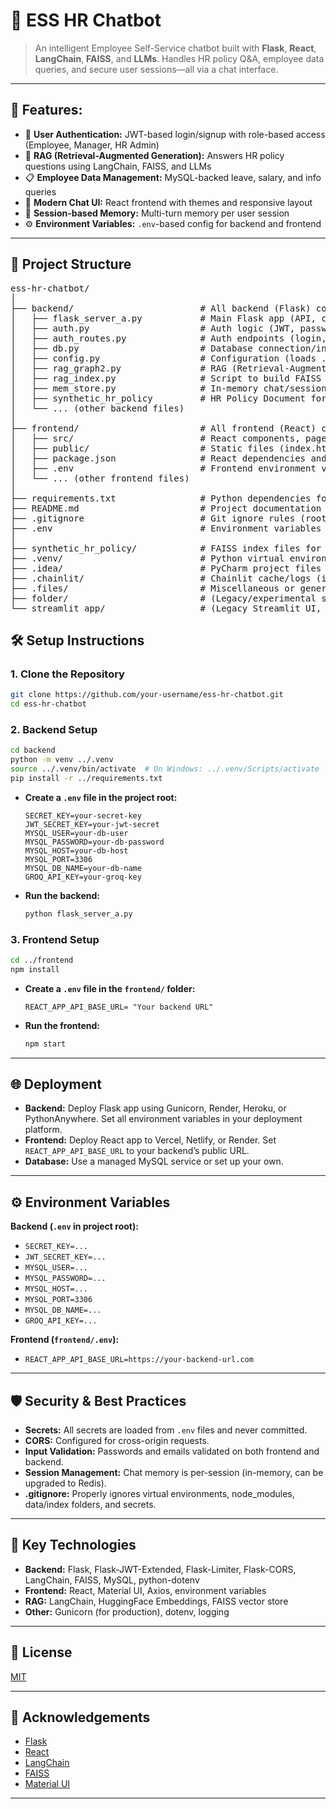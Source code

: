# 🧠 ESS HR Chatbot
> An intelligent Employee Self-Service chatbot built with **Flask**, **React**, **LangChain**, **FAISS**, and **LLMs**. Handles HR policy Q&A, employee data queries, and secure user sessions—all via a chat interface.

---

## 🚀 Features:

- 🔐 **User Authentication:** JWT-based login/signup with role-based access (Employee, Manager, HR Admin)
- 🧠 **RAG (Retrieval-Augmented Generation):** Answers HR policy questions using LangChain, FAISS, and LLMs
- 📋 **Employee Data Management:** MySQL-backed leave, salary, and info queries
- 💬 **Modern Chat UI:** React frontend with themes and responsive layout
- 🧠 **Session-based Memory:** Multi-turn memory per user session
- ⚙️ **Environment Variables:** `.env`-based config for backend and frontend

---

## 📁 Project Structure
<pre>
ess-hr-chatbot/
│
├── backend/                        # All backend (Flask) code
│   ├── flask_server_a.py           # Main Flask app (API, chat, RAG)
│   ├── auth.py                     # Auth logic (JWT, password hashing, roles)
│   ├── auth_routes.py              # Auth endpoints (login, signup, etc.)
│   ├── db.py                       # Database connection/init logic
│   ├── config.py                   # Configuration (loads .env)
│   ├── rag_graph2.py               # RAG (Retrieval-Augmented Generation) logic
│   ├── rag_index.py                # Script to build FAISS vector store
│   ├── mem_store.py                # In-memory chat/session storage
│   ├── synthetic_hr_policy         # HR Policy Document for RAG
│   └── ... (other backend files)
│
├── frontend/                       # All frontend (React) code
│   ├── src/                        # React components, pages, assets
│   ├── public/                     # Static files (index.html, favicon, etc.)
│   ├── package.json                # React dependencies and scripts
│   ├── .env                        # Frontend environment variables (not committed)
│   └── ... (other frontend files)
│
├── requirements.txt                # Python dependencies for backend
├── README.md                       # Project documentation (this file)
├── .gitignore                      # Git ignore rules (root)
├── .env                            # Environment variables for backend (not committed)  
│
├── synthetic_hr_policy/            # FAISS index files for RAG (ignored in git)
├── .venv/                          # Python virtual environment (ignored in git)
├── .idea/                          # PyCharm project files (ignored in git)
├── .chainlit/                      # Chainlit cache/logs (ignored in git)
├── .files/                         # Miscellaneous or generated files (ignored in git)
├── folder/                         # (Legacy/experimental scripts or data)
└── streamlit_app/                  # (Legacy Streamlit UI, not used in production)
</pre>



## 🛠️ Setup Instructions

### 1. **Clone the Repository**
```bash
git clone https://github.com/your-username/ess-hr-chatbot.git
cd ess-hr-chatbot
```

### 2. **Backend Setup**
```bash
cd backend
python -m venv ../.venv
source ../.venv/bin/activate  # On Windows: ../.venv/Scripts/activate
pip install -r ../requirements.txt
```
- **Create a `.env` file in the project root:**
  ```
  SECRET_KEY=your-secret-key
  JWT_SECRET_KEY=your-jwt-secret
  MYSQL_USER=your-db-user
  MYSQL_PASSWORD=your-db-password
  MYSQL_HOST=your-db-host
  MYSQL_PORT=3306
  MYSQL_DB_NAME=your-db-name
  GROQ_API_KEY=your-groq-key
  ```

- **Run the backend:**
  ```bash
  python flask_server_a.py
  ```

### 3. **Frontend Setup**
```bash
cd ../frontend
npm install
```
- **Create a `.env` file in the `frontend/` folder:**
  ```
  REACT_APP_API_BASE_URL= "Your backend URL"
  ```

- **Run the frontend:**
  ```bash
  npm start
  ```

---

## 🌐 Deployment

- **Backend:** Deploy Flask app using Gunicorn, Render, Heroku, or PythonAnywhere. Set all environment variables in your deployment platform.
- **Frontend:** Deploy React app to Vercel, Netlify, or Render. Set `REACT_APP_API_BASE_URL` to your backend’s public URL.
- **Database:** Use a managed MySQL service or set up your own.

---

## ⚙️ Environment Variables

**Backend (`.env` in project root):**

- `SECRET_KEY=...`
- `JWT_SECRET_KEY=...`
- `MYSQL_USER=...`
- `MYSQL_PASSWORD=...`
- `MYSQL_HOST=...`
- `MYSQL_PORT=3306`
- `MYSQL_DB_NAME=...`
- `GROQ_API_KEY=...`


**Frontend (`frontend/.env`):**
- `REACT_APP_API_BASE_URL=https://your-backend-url.com`



---

## 🛡️ Security & Best Practices

- **Secrets:** All secrets are loaded from `.env` files and never committed.
- **CORS:** Configured for cross-origin requests.
- **Input Validation:** Passwords and emails validated on both frontend and backend.
- **Session Management:** Chat memory is per-session (in-memory, can be upgraded to Redis).
- **.gitignore:** Properly ignores virtual environments, node_modules, data/index folders, and secrets.

---

## 🧩 Key Technologies

- **Backend:** Flask, Flask-JWT-Extended, Flask-Limiter, Flask-CORS, LangChain, FAISS, MySQL, python-dotenv
- **Frontend:** React, Material UI, Axios, environment variables
- **RAG:** LangChain, HuggingFace Embeddings, FAISS vector store
- **Other:** Gunicorn (for production), dotenv, logging

---

## 📄 License

[MIT](LICENSE)

---

## 🙏 Acknowledgements

- [Flask](https://flask.palletsprojects.com/)
- [React](https://react.dev/)
- [LangChain](https://www.langchain.com/)
- [FAISS](https://github.com/facebookresearch/faiss)
- [Material UI](https://mui.com/)

---

